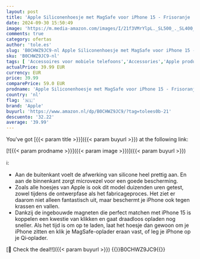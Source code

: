 ```yaml
---
layout: post
title: 'Apple Siliconenhoesje met MagSafe voor iPhone 15 - Frisoranje '
date: 2024-09-30 15:50:49
image: 'https://m.media-amazon.com/images/I/21f3VMrYlpL._SL500_._SL400_.jpg'
comments: true
category: ofertas
author: 'tole.es'
slug: 'B0CHWZ9JC9-nl Apple Siliconenhoesje met MagSafe voor iPhone 15 - Frisoranje'
sku: 'B0CHWZ9JC9-nl'
tags: [ 'Accessoires voor mobiele telefoons','Accessories','Apple producten','Arborist Merchandising Root','Basic-telefoonhoesjes','Elektronica','Hoesjes mobiele telefoon','Mobiele telefoons & communicatieproducten','Self Service','Special Features Stores','apple','be0c145d-645e-47ab-b638-53e8112e3d67_0','be0c145d-645e-47ab-b638-53e8112e3d67_2801','🇳🇱', ]
actualPrice: 39.99 EUR
currency: EUR
price: 39.99
comparePrice: 59.0 EUR
prodname: 'Apple Siliconenhoesje met MagSafe voor iPhone 15 - Frisoranje '
country: 'nl'
flag: '🇳🇱'
brand: 'Apple'
buyurl: 'https://www.amazon.nl/dp/B0CHWZ9JC9/?tag=tolees0b-21'
descuento: '32.22'
average: '39.99'
---
```


You've got [{{< param title >}}]({{< param buyurl >}}) at the following link:

[![{{< param prodname >}}]({{< param image >}})]({{< param buyurl >}})

ℹ️:

- Aan de buitenkant voelt de afwerking van silicone heel prettig aan. En aan de binnenkant zorgt microvezel voor een goede bescherming.
- Zoals alle hoesjes van Apple is ook dit model duizenden uren getest, zowel tijdens de ontwerpfase als het fabricageproces. Het ziet er daarom niet alleen fantastisch uit, maar beschermt je iPhone ook tegen krassen en vallen.
- Dankzij de ingebouwde magneten die perfect matchen met iPhone 15 is koppelen een kwestie van klikken en gaat draadloos opladen nog sneller. Als het tijd is om op te laden, laat het hoesje dan gewoon om je iPhone zitten en klik je MagSafe-oplader eraan vast, of leg je iPhone op je Qi‑oplader.

[🛒 Check the deal!!]({{< param buyurl >}})
{{<world>}}B0CHWZ9JC9{{</world>}}
